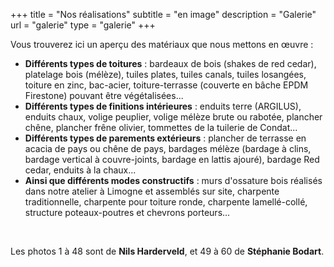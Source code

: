 +++
title = "Nos réalisations"
subtitle = "en image"
description = "Galerie"
url = "galerie"
type = "galerie"
+++

Vous trouverez ici un aperçu des matériaux que nous mettons en œuvre :

- **Différents types de toitures** : bardeaux de bois (shakes de red cedar), platelage bois (mélèze), tuiles plates, tuiles canals, tuiles losangées, toiture en zinc, bac-acier, toiture-terrasse (couverte en bâche EPDM Firestone) pouvant être végétalisées...
- **Différents types de finitions intérieures** : enduits terre (ARGILUS), enduits chaux, volige peuplier, volige mélèze brute ou rabotée, plancher chêne, plancher frêne olivier, tommettes de la tuilerie de Condat...
- **Différents types de parements extérieurs** : plancher de terrasse en acacia de pays ou chêne de pays, bardages mélèze (bardage à clins, bardage vertical à couvre-joints, bardage en lattis ajouré), bardage Red cedar, enduits à la chaux...
- **Ainsi que différents modes constructifs** : murs d'ossature bois réalisés dans notre atelier à Limogne et assemblés sur site, charpente traditionnelle, charpente pour toiture ronde, charpente lamellé-collé, structure poteaux-poutres et chevrons porteurs...

<br />

Les photos 1 à 48 sont de **Nils Harderveld**, et 49 à 60 de **Stéphanie Bodart**.
